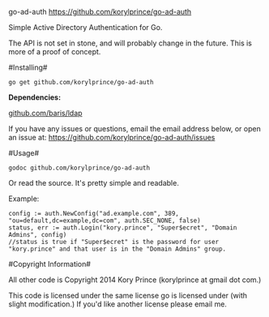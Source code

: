 go-ad-auth
https://github.com/korylprince/go-ad-auth

Simple Active Directory Authentication for Go.

The API is not set in stone, and will probably change in the future. This is more of a proof of concept.

#Installing#

`go get github.com/korylprince/go-ad-auth`

**Dependencies:**

[github.com/baris/ldap](https://github.com/baris/ldap)

If you have any issues or questions, email the email address below, or open an issue at:
https://github.com/korylprince/go-ad-auth/issues

#Usage#

`godoc github.com/korylprince/go-ad-auth`

Or read the source. It's pretty simple and readable.

Example:

    config := auth.NewConfig("ad.example.com", 389, "ou=default,dc=example,dc=com", auth.SEC_NONE, false)
    status, err := auth.Login("kory.prince", "Super$ecret", "Domain Admins", config)
    //status is true if "Super$ecret" is the password for user "kory.prince" and that user is in the "Domain Admins" group.


#Copyright Information#

All other code is Copyright 2014 Kory Prince (korylprince at gmail dot com.)

This code is licensed under the same license go is licensed under (with slight modification.) If you'd like another license please email me.
